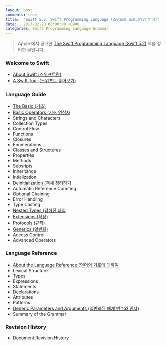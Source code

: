 ```yaml
---
layout: post
comments: true
title:  "Swift 5.2: Swift Programming Language (스위프트 프로그래밍 언어)"
date:   2017-02-28 00:00:00 +0900
categories: Swift Programming Language Grammar
---
```


> Apple 에서 공개한 [The Swift Programming Language (Swift 5.2)](https://docs.swift.org/swift-book/) 책을 정리한 글입니다.

### Welcome to Swift

* [About Swift (스위프트란)](http://xho95.github.io/swift/language/grammar/about/2017/03/02/About-Swift.html)
* [A Swift Tour (스위프트 훑어보기)](http://xho95.github.io/swift/language/grammar/tour/2016/04/17/A-Swift-Tour.html)

### Language Guide

* [The Basic (기초)](http://xho95.github.io/swift/language/grammar/basic/2016/04/24/The-Basics.html)
* [Basic Operators (기초 연산자](http://xho95.github.io/swift/language/grammar/basic/operators/2016/04/27/Basic-Operators.html)
* Strings and Characters
* Collection Types
* Control Flow
* Functions
* Closures
* Enumerations
* Classes and Structures
* Properties
* Methods
* Subsripts
* Inheritance
* Intialization
* [Deinitialization (객체 정리하기](http://xho95.github.io/swift/language/grammar/deinitialization/2017/03/02/Deinitialization.html)
* Autumatic Reference Counting
* Optional Chaining
* Error Handling
* Type Casting
* [Nested Types (감춰진 타입](http://xho95.github.io/swift/language/grammar/nested/2017/03/02/Nested-Types.html)
* [Extensions (확장)](http://xho95.github.io/xcode/swift/grammar/extensions/2016/01/19/Extensions.html)
* [Protocols (규칙)](http://xho95.github.io/swift/language/grammar/protocol/2016/03/03/Protocols.html)
* [Generics (일반화)](http://xho95.github.io/swift/language/grammar/generic/2020/02/29/Generics.html)
* Access Control
* Advanced Operators

### Language Reference

* [About the Language Reference (언어의 기호에 대하여](http://xho95.github.io/swift/language/grammar/about/reference/2017/03/13/About-the-Language-Reference.html)
* Lexical Structure
* Types
* Expressions
* Statements
* Declarations
* Attributes
* Patterns
* [Generic Parameters and Arguments (일반화된 매개 변수와 인자)](http://xho95.github.io/swift/language/grammar/generic/parameters/arguments/2017/03/15/Generic-Parameters-and-Arguments.html)
* Summary of the Grammar

### Revision History

* Document Revision History
